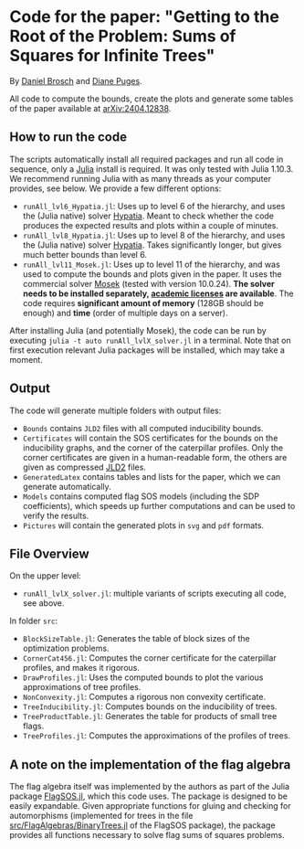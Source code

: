 # Code for the paper: "Getting to the Root of the Problem: Sums of Squares for Infinite Trees"
By [Daniel Brosch](DanielBrosch.com) and [Diane Puges](https://www.aau.at/en/team/puges-diane/).

All code to compute the bounds, create the plots and generate some tables of the paper available at [arXiv:2404.12838](https://arxiv.org/abs/2404.12838).

## How to run the code
The scripts automatically install all required packages and run all code in sequence, only a [Julia](https://julialang.org/) install is required. It was only tested with Julia 1.10.3. We recommend running Julia with as many threads as your computer provides, see below. We provide a few different options:

- `runAll_lvl6_Hypatia.jl`: Uses up to level 6 of the hierarchy, and uses the (Julia native) solver [Hypatia](https://github.com/jump-dev/Hypatia.jl). Meant to check whether the code produces the expected results and plots within a couple of minutes.
- `runAll_lvl8_Hypatia.jl`: Uses up to level 8 of the hierarchy, and uses the (Julia native) solver [Hypatia](https://github.com/jump-dev/Hypatia.jl). Takes significantly longer, but gives much better bounds than level 6.
- `runAll_lvl11_Mosek.jl`: Uses up to level 11 of the hierarchy, and was used to compute the bounds and plots given in the paper. It uses the commercial solver [Mosek](https://www.mosek.com/) (tested with version 10.0.24). **The solver needs to be installed separately, [academic licenses](https://www.mosek.com/products/academic-licenses/) are available**. The code requires **significant amount of memory** (128GB should be enough) and **time** (order of multiple days on a server).

After installing Julia (and potentially Mosek), the code can be run by executing
`julia -t auto runAll_lvlX_solver.jl`
in a terminal. Note that on first execution relevant Julia packages will be installed, which may take a moment.

## Output
The code will generate multiple folders with output files:

- `Bounds` contains `JLD2` files with all computed inducibility bounds.
- `Certificates` will contain the SOS certificates for the bounds on the inducibility graphs, and the corner of the caterpillar profiles. Only the corner certificates are given in a human-readable form, the others are given as compressed [JLD2](https://github.com/JuliaIO/JLD2.jl) files.
- `GeneratedLatex` contains tables and lists for the paper, which we can generate automatically.
- `Models` contains computed flag SOS models (including the SDP coefficients), which speeds up further computations and can be used to verify the results.
- `Pictures` will contain the generated plots in `svg` and `pdf` formats.

## File Overview
On the upper level:

- `runAll_lvlX_solver.jl`: multiple variants of scripts executing all code, see above.

In folder `src`:

- `BlockSizeTable.jl`: Generates the table of block sizes of the optimization problems.
- `CornerCat456.jl`: Computes the corner certificate for the caterpillar profiles, and makes it rigorous.
- `DrawProfiles.jl`: Uses the computed bounds to plot the various approximations of tree profiles.
- `NonConvexity.jl`: Computes a rigorous non convexity certificate.
- `TreeInducibility.jl`: Computes bounds on the inducibility of trees.
- `TreeProductTable.jl`: Generates the table for products of small tree flags.
- `TreeProfiles.jl`: Computes the approximations of the profiles of trees.

## A note on the implementation of the flag algebra
The flag algebra itself was implemented by the authors as part of the Julia package [FlagSOS.jl](https://github.com/DanielBrosch/FlagSOS.jl), which this code uses. The package is designed to be easily expandable. Given appropriate functions for gluing and checking for automorphisms (implemented for trees in the file [src/FlagAlgebras/BinaryTrees.jl](https://github.com/DanielBrosch/FlagSOS.jl/blob/main/src/FlagAlgebras/BinaryTrees.jl) of the FlagSOS package), the package provides all functions necessary to solve flag sums of squares problems. 